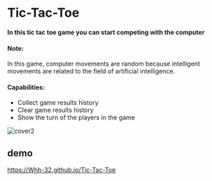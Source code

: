 # Tic-Tac-Toe

**In this tic tac toe game you can start competing with the computer**

#### Note:

In this game, computer movements are random because intelligent movements are related to the field of artificial intelligence.

#### Capabilities:

- Collect game results history
- Clear game results history
- Show the turn of the players in the game

![cover2](https://user-images.githubusercontent.com/94436346/164909618-8ea3a91c-6402-43b7-b05f-b20e0afd0b8b.JPG)


## demo
https://Whh-32.github.io/Tic-Tac-Toe
